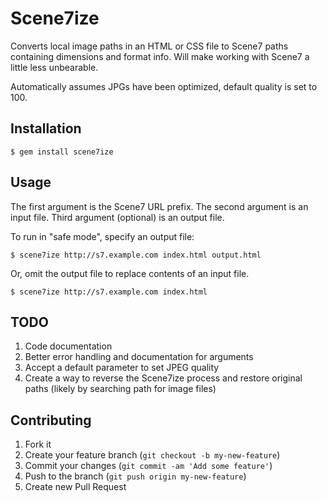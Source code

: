 # Scene7ize

Converts local image paths in an HTML or CSS file to Scene7 paths containing dimensions and format info.  Will make working with Scene7 a little less unbearable.

Automatically assumes JPGs have been optimized, default quality is set to 100.

## Installation

    $ gem install scene7ize

## Usage

The first argument is the Scene7 URL prefix.
The second argument is an input file.
Third argument (optional) is an output file.

To run in "safe mode", specify an output file:

    $ scene7ize http://s7.example.com index.html output.html

Or, omit the output file to replace contents of an input file.

    $ scene7ize http://s7.example.com index.html

## TODO

1. Code documentation
2. Better error handling and documentation for arguments
3. Accept a default parameter to set JPEG quality
4. Create a way to reverse the Scene7ize process and restore original paths (likely by searching path for image files)

## Contributing

1. Fork it
2. Create your feature branch (`git checkout -b my-new-feature`)
3. Commit your changes (`git commit -am 'Add some feature'`)
4. Push to the branch (`git push origin my-new-feature`)
5. Create new Pull Request
